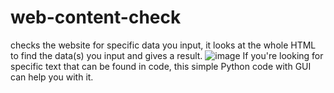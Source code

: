 # web-content-check
checks the website for specific data you input, it looks at the whole HTML to find the data(s) you input and gives a result.
![image](https://github.com/MatikDiaz/web-content-check/assets/86210843/9ca28687-5282-43b0-bae1-34c4601a8405)
If you're looking for specific text that can be found in code, this simple Python code with GUI can help you with it.
